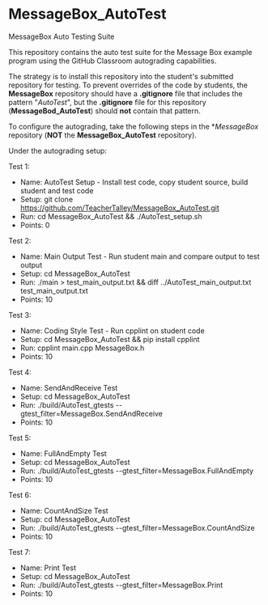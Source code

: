 # MessageBox_AutoTest
MessageBox Auto Testing Suite

This repository contains the auto test suite for the Message Box example program
using the GitHub Classroom autograding capabilities.

The strategy is to install this repository into the student's submitted repository for testing.
To prevent overrides of the code by students, the **MessageBox** repository should have a
**.gitignore** file that includes the pattern "*AutoTest*", but the **.gitignore** file for
this repository (**MessageBod_AutoTest**) should **not** contain that pattern.

To configure the autograding, take the following steps in the **MessageBox* repository
(**NOT** the **MessageBox_AutoTest** repository).

Under the autograding setup:

Test 1: 
- Name: AutoTest Setup - Install test code, copy student source, build student and test code
- Setup: git clone https://github.com/TeacherTalley/MessageBox_AutoTest.git
- Run: cd MessageBox_AutoTest && ./AutoTest_setup.sh
- Points: 0

Test 2:
- Name: Main Output Test - Run student main and compare output to test output
- Setup: cd MessageBox_AutoTest
- Run: ./main > test_main_output.txt && diff ../AutoTest_main_output.txt test_main_output.txt
- Points: 10

Test 3:
- Name: Coding Style Test - Run cpplint on student code
- Setup: cd MessageBox_AutoTest && pip install cpplint
- Run: cpplint main.cpp MessageBox.h
- Points: 10

Test 4:
- Name: SendAndReceive Test
- Setup: cd MessageBox_AutoTest
- Run: ./build/AutoTest_gtests --gtest_filter=MessageBox.SendAndReceive
- Points: 10

Test 5:
- Name: FullAndEmpty Test
- Setup: cd MessageBox_AutoTest
- Run: ./build/AutoTest_gtests --gtest_filter=MessageBox.FullAndEmpty
- Points: 10

Test 6:
- Name: CountAndSize Test
- Setup: cd MessageBox_AutoTest
- Run: ./build/AutoTest_gtests  --gtest_filter=MessageBox.CountAndSize
- Points: 10

Test 7:
- Name: Print Test
- Setup: cd MessageBox_AutoTest
- Run: ./build/AutoTest_gtests  --gtest_filter=MessageBox.Print
- Points: 10